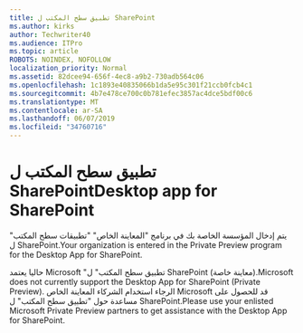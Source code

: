 ```yaml
---
title: تطبيق سطح المكتب ل SharePoint
ms.author: kirks
author: Techwriter40
ms.audience: ITPro
ms.topic: article
ROBOTS: NOINDEX, NOFOLLOW
localization_priority: Normal
ms.assetid: 82dcee94-656f-4ec8-a9b2-730adb564c06
ms.openlocfilehash: 1c1893e40835066b1da5e95c301f21ccb0fcb4c1
ms.sourcegitcommit: 4b7e478ce700c0b781efec3857ac4dce5bdf00c6
ms.translationtype: MT
ms.contentlocale: ar-SA
ms.lasthandoff: 06/07/2019
ms.locfileid: "34760716"
---
```

# <a name="desktop-app-for-sharepoint"></a><span data-ttu-id="b8fd1-102">تطبيق سطح المكتب ل SharePoint</span><span class="sxs-lookup"><span data-stu-id="b8fd1-102">Desktop app for SharePoint</span></span>

<span data-ttu-id="b8fd1-103">يتم إدخال المؤسسة الخاصة بك في برنامج "المعاينة الخاص" "تطبيقات سطح المكتب" ل SharePoint.</span><span class="sxs-lookup"><span data-stu-id="b8fd1-103">Your organization is entered in the Private Preview program for the Desktop App for SharePoint.</span></span>

<span data-ttu-id="b8fd1-104">حاليا يعتمد Microsoft "تطبيق سطح المكتب" ل SharePoint (معاينة خاصة).</span><span class="sxs-lookup"><span data-stu-id="b8fd1-104">Microsoft does not currently support the Desktop App for SharePoint (Private Preview).</span></span> <span data-ttu-id="b8fd1-105">الرجاء استخدام الشركاء المعاينة الخاص Microsoft قد للحصول على مساعدة حول "تطبيق سطح المكتب" ل SharePoint.</span><span class="sxs-lookup"><span data-stu-id="b8fd1-105">Please use your enlisted Microsoft Private Preview partners to get assistance with the Desktop App for SharePoint.</span></span>


